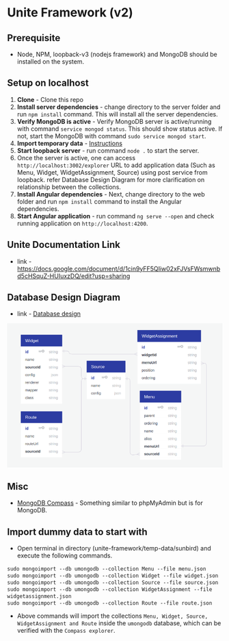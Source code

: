 # Unite Framework (v2)

## Prerequisite

- Node, NPM, loopback-v3 (nodejs framework) and MongoDB should be installed on the system.
 
## Setup on localhost

1. **Clone** - Clone this repo 
2. **Install server dependencies** - change directory to the server folder and run ```npm install``` command. This will install all the server dependencies.
3. **Verify MongoDB is active** - Verify MongoDB server is active/running with command ```service mongod status```. This should show status active. If not, start the MongoDB with command ```sudo service mongod start```.
4. **Import temporary data** - [Instructions](#import-dummy-data-to-start-with)
4. **Start loopback server** - run command ```node .``` to start the server.
5. Once the server is active, one can access ```http://localhost:3002/explorer``` URL to add application data (Such as Menu, Widget, WidgetAssignment, Source) using post service from loopback. refer Database Design Diagram for more clarification on relationship between the collections.
6. **Install Angular dependencies** - Next, change directory to the web folder and run ```npm install``` command to install the Angular dependencies.
7. **Start Angular application** - run command ```ng serve --open``` and check running application on ```http://localhost:4200```.

## Unite Documentation Link

-  link - https://docs.google.com/document/d/1cin9yFF5QIiw02xFJVsFWsmwnbd5cHSquZ-HUIuxzDQ/edit?usp=sharing

## Database Design Diagram

-  link - <a href="https://app.quickdatabasediagrams.com/#/schema/kgDNgaLMYESb-suRwpJeGw" target="_blank">Database design</a>

![unite database design](unite-database-design.png)

## Misc

- [MongoDB Compass](https://www.mongodb.com/products/compass) - Something similar to phpMyAdmin but is for MongoDB.

## Import dummy data to start with

- Open terminal in directory (unite-framework/temp-data/sunbird) and execute the following commands.

```
sudo mongoimport --db umongodb --collection Menu --file menu.json
sudo mongoimport --db umongodb --collection Widget --file widget.json
sudo mongoimport --db umongodb --collection Source --file source.json
sudo mongoimport --db umongodb --collection WidgetAssignment --file widgetassignment.json
sudo mongoimport --db umongodb --collection Route --file route.json
```
- Above commands will import the collections ```Menu, Widget, Source, WidgetAssignment and Route``` inside the ```umongodb``` database, which can be verified with the ```Compass explorer```.